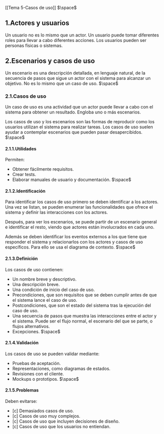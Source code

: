 [[Tema 5-Casos de uso]]
$\space$
## 1.Actores y usuarios
Un usuario no es lo mismo que un actor. Un usuario puede tomar diferentes roles para llevar a cabo diferentes acciones. Los usuarios pueden ser personas físicas o sistemas.
## 2.Escenarios y casos de uso
Un escenario es una descripción detallada, en lenguaje natural, de la secuencia de pasos que sigue un actor con el sistema para alcanzar un objetivo. No es lo mismo que un caso de uso.
$\space$
### 2.1.Casos de uso
Un caso de uso es una actividad que un actor puede llevar a cabo con el sistema para obtener un resultado. Engloba uno o más escenarios.

Los casos de uso y los escenarios son las formas de reproducir como los usuarios utilizan el sistema para realizar tareas. Los casos de uso suelen ayudar a contemplar escenarios que pueden pasar desapercibidos.
$\space$
#### 2.1.1.Utilidades
Permiten:
+ Obtener fácilmente requisitos.
+ Crear tests.
+ Elaborar manuales de usuario y documentación.
$\space$
#### 2.1.2.Identificación
Para identificar los casos de uso primero se deben identificar a los actores. Una vez se listan, se pueden enumerar las funcionalidades que ofrece el sistema y definir las interacciones con los actores.

Después, para ver los escenarios, se puede partir de un escenario general e identificar el resto, viendo que actores están involucrados en cada uno.

Además se deben identificar los eventos externos a los que tiene que responder el sistema y relacionarlos con los actores y casos de uso específicos. Para ello se usa el diagrama de contexto.
$\space$
#### 2.1.3.Definición
Los casos de uso contienen:
+ Un nombre breve y descriptivo.
+ Una descripción breve.
+ Una condición de inicio del caso de uso.
+ Precondiciones, que son requisitos que se deben cumplir antes de que el sistema lance el caso de uso.
+ Postcondiciones, que son el estado del sistema tras la ejecución del caso de uso.
+ Una secuencia de pasos que muestra las interacciones entre el actor y el sistema. Puede ser el flujo normal, el escenario del que se parte, o flujos alternativos.
+ Excepciones.
$\space$
#### 2.1.4.Validación
Los casos de uso se pueden validar mediante:
+ Pruebas de aceptación.
+ Representaciones, como diagramas de estados.
+ Revisiones con el cliente.
+ Mockups o prototipos.
$\space$
#### 2.1.5.Problemas
Deben evitarse:
+ [c] Demasiados casos de uso.
+ [c] Casos de uso muy complejos.
+ [c] Casos de uso que incluyen decisiones de diseño.
+ [c] Casos de uso que los usuarios no entiendan.



